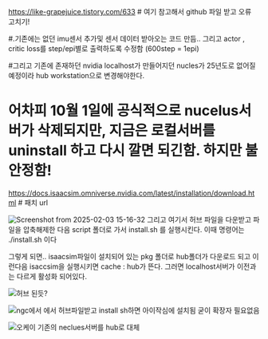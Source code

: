 https://like-grapejuice.tistory.com/633 # 여기 참고해서 github 파일 받고 오류 고치기! 

#.기존에는 없던 imu센서 추가및 센서 데이터 받아오는 코드 만듬.. 그리고 actor , critic loss를 step/epi별로 출력하도록 수정함 (600step = 1epi)

#그리고 기존에 존재하던 nvidia localhost가 만들어지던 nucles가 25년도로 없어질 예정이라 hub workstation으로 변경해야한다.

# 어차피 10월 1일에 공식적으로 nucelus서버가 삭제되지만, 지금은 로컬서버를 uninstall 하고 다시 깔면 되긴함. 하지만 불안정함!

https://docs.isaacsim.omniverse.nvidia.com/latest/installation/download.html # 패치 url

![Screenshot from 2025-02-03 15-16-32](https://github.com/user-attachments/assets/5eb9eab5-63ef-4548-9b3d-15cbe5ec6c00)
그리고 여기서 허브 파일을 다운받고 파일을 압축해제한 다음  script 폴더로 가서 install.sh 를 실행시킨다. 이때 명령어는 ./install.sh 이다

그렇게 되면.. isaacsim파일이 설치되어 있는 pkg 폴더로 hub폴더가 다운로드 되고 이런다음 isaccsim을 실행시키면 cache : hub가 뜬다. 그러면 localhost서버가 이전과는 다르게 활성화 되어있다.


![허브 된듯?](https://github.com/user-attachments/assets/4eb17f52-72e9-4719-a4e2-c5d01269fedc)

![ngc에서  에서 허브파일받고 install sh하면 아이작심에 설치됨 굳이 확장자 필요없음](https://github.com/user-attachments/assets/1172380a-cc1f-492b-ac4f-d7c86a6d0d81)

![오케이 기존의 neclues서버를 hub로 대체](https://github.com/user-attachments/assets/a481dce0-867c-4d28-95c9-15f0e26417e3)





